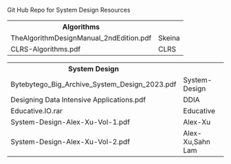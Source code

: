 Git Hub Repo for System Design Resources
<table>
  <th>Algorithms</th>
  <tr>
    <td>TheAlgorithmDesignManual_2ndEdition.pdf</td>
    <td>Skeina</td>
  </tr>
   <tr>
    <td>CLRS-Algorithms.pdf</td>
    <td>CLRS</td>
  </tr>
</table>

<table>
  <th>System Design</th>
  <tr>
    <td>Bytebytego_Big_Archive_System_Design_2023.pdf</td>
    <td>System-Design</td>
  </tr>
   <tr>
    <td>Designing Data Intensive Applications.pdf</td>
    <td>DDIA</td>
  </tr>
   <tr>
    <td>Educative.IO.rar</td>
    <td>Educative</td>
  </tr>
   <tr>
    <td>System-Design-Alex-Xu-Vol-1.pdf</td>
    <td>Alex-Xu</td>
  </tr>
     <tr>
    <td>System-Design-Alex-Xu-Vol-2.pdf</td>
    <td>Alex-Xu,Sahn Lam</td>
  </tr>
</table>
